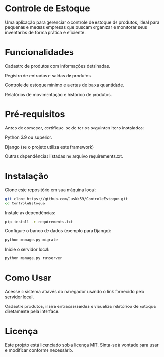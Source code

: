 # Controle de Estoque

Uma aplicação para gerenciar o controle de estoque de produtos, ideal para pequenas e médias empresas que buscam organizar e monitorar seus inventários de forma prática e eficiente.

# Funcionalidades

Cadastro de produtos com informações detalhadas.

Registro de entradas e saídas de produtos.

Controle de estoque mínimo e alertas de baixa quantidade.

Relatórios de movimentação e histórico de produtos.

# Pré-requisitos

Antes de começar, certifique-se de ter os seguintes itens instalados:

Python 3.9 ou superior.

Django (se o projeto utiliza este framework).

Outras dependências listadas no arquivo requirements.txt.

# Instalação

Clone este repositório em sua máquina local:

```bash
git clone https://github.com/Juskk59/ControleEstoque.git
cd ControleEstoque
```
Instale as dependências:

```bash
pip install -r requirements.txt
```
Configure o banco de dados (exemplo para Django):

```bash
python manage.py migrate
```
Inicie o servidor local:

```bash
python manage.py runserver
```

# Como Usar
Acesse o sistema através do navegador usando o link fornecido pelo servidor local.

Cadastre produtos, insira entradas/saídas e visualize relatórios de estoque diretamente pela interface.

# Licença
Este projeto está licenciado sob a licença MIT. Sinta-se à vontade para usar e modificar conforme necessário.
